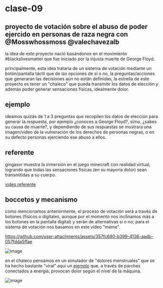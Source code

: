 # clase-09

## proyecto de votación sobre el abuso de poder ejercido en personas de raza negra con @Mosswhossmoss @valechavezalb

la idea de este proyecto nació basándonos en el movimiento #blackslivesmatter que fue iniciado por la injusta muerte de George Floyd.

principalmente, esta idea trataría de un sistema de votación mediante un botón/pantalla táctil que de las opciones de sí o no, la preguntas/acciones que generaran las decisiones aún no están definidas, la estrella de este proyecto es tener un "chaleco" que pueda transmitir los datos de elección y además poder generar sensaciones físicas, idealmente dolor.

## ejemplo

ideamos quizás de 1 a 3 preguntas que recopilen los datos de elección para generar la respuesta, por ejemplo ¿conoces a George Floyd?, sí/no, ¿sabes su causa de muerte?, y dependiendo de  sus respuestas se mostrara una imagen/video de la vulneración de los derechos de personas negras, o en su defecto personas ejerciendo ese abuso a ellos.

## referente

gingasvr muestra la inmersión en el juego minecraft con realidad virtual, logrando que todas las sensaciones físicas (en su mayoría dolor) sean transmitidas a su cuerpo.

[video referente](https://www.instagram.com/reel/DAfBsDUsmot/?utm_source=ig_web_copy_link)

## boccetos y mecanismo

como mencionamos anteriormente, el proceso de votación será a través de botones (físicos o digitales, aunque por el momento nos inclinamos más a los botones en la pantalla digital) y serán de alternativas si o no; para el sistema de votación nos basamos en este video "meme".

https://github.com/user-attachments/assets/357fc680-b399-4136-aadb-057fdda5ffae

![image](https://github.com/user-attachments/assets/ec8eb9dd-8cb8-41f9-be30-e4c3ad2e8a3b)

en el chaleco pensamos en un simulador de "dolores menstruales" que se ha hecho bastante "viral" aquí un [ejemplo](https://youtu.be/noxclfeoxtM?si=08v8BhXhYdbF32gS&t=93) que, a través de parches conectados a energía, provocan dolor según el nivel de la máquina.

![image](https://github.com/user-attachments/assets/fc00d5d4-097c-49c3-b2fc-a27b620a6e51)
